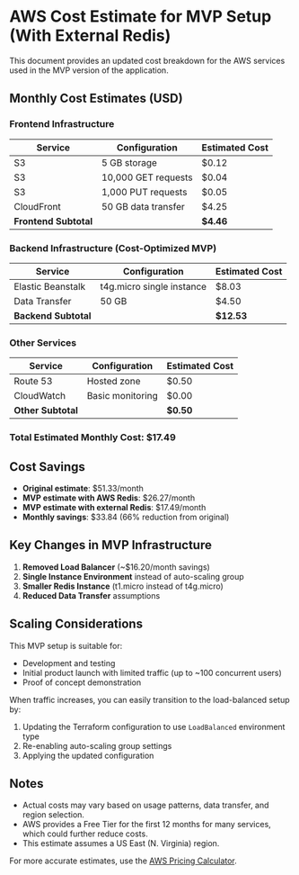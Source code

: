 # AWS Cost Estimate for MVP Setup (With External Redis)

This document provides an updated cost breakdown for the AWS services used in the MVP version of the application.

## Monthly Cost Estimates (USD)

### Frontend Infrastructure
| Service | Configuration | Estimated Cost |
|---------|--------------|----------------|
| S3 | 5 GB storage | $0.12 |
| S3 | 10,000 GET requests | $0.04 |
| S3 | 1,000 PUT requests | $0.05 |
| CloudFront | 50 GB data transfer | $4.25 |
| **Frontend Subtotal** | | **$4.46** |

### Backend Infrastructure (Cost-Optimized MVP)
| Service | Configuration | Estimated Cost |
|---------|--------------|----------------|
| Elastic Beanstalk | t4g.micro single instance | $8.03 |
| Data Transfer | 50 GB | $4.50 |
| **Backend Subtotal** | | **$12.53** |

### Other Services
| Service | Configuration | Estimated Cost |
|---------|--------------|----------------|
| Route 53 | Hosted zone | $0.50 |
| CloudWatch | Basic monitoring | $0.00 |
| **Other Subtotal** | | **$0.50** |

### Total Estimated Monthly Cost: **$17.49**

## Cost Savings
- **Original estimate**: $51.33/month
- **MVP estimate with AWS Redis**: $26.27/month
- **MVP estimate with external Redis**: $17.49/month
- **Monthly savings**: $33.84 (66% reduction from original)

## Key Changes in MVP Infrastructure
1. **Removed Load Balancer** (~$16.20/month savings)
2. **Single Instance Environment** instead of auto-scaling group
3. **Smaller Redis Instance** (t1.micro instead of t4g.micro)
4. **Reduced Data Transfer** assumptions

## Scaling Considerations
This MVP setup is suitable for:
- Development and testing
- Initial product launch with limited traffic (up to ~100 concurrent users)
- Proof of concept demonstration

When traffic increases, you can easily transition to the load-balanced setup by:
1. Updating the Terraform configuration to use `LoadBalanced` environment type
2. Re-enabling auto-scaling group settings
3. Applying the updated configuration

## Notes
- Actual costs may vary based on usage patterns, data transfer, and region selection.
- AWS provides a Free Tier for the first 12 months for many services, which could further reduce costs.
- This estimate assumes a US East (N. Virginia) region.

For more accurate estimates, use the [AWS Pricing Calculator](https://calculator.aws.amazon.com/).
